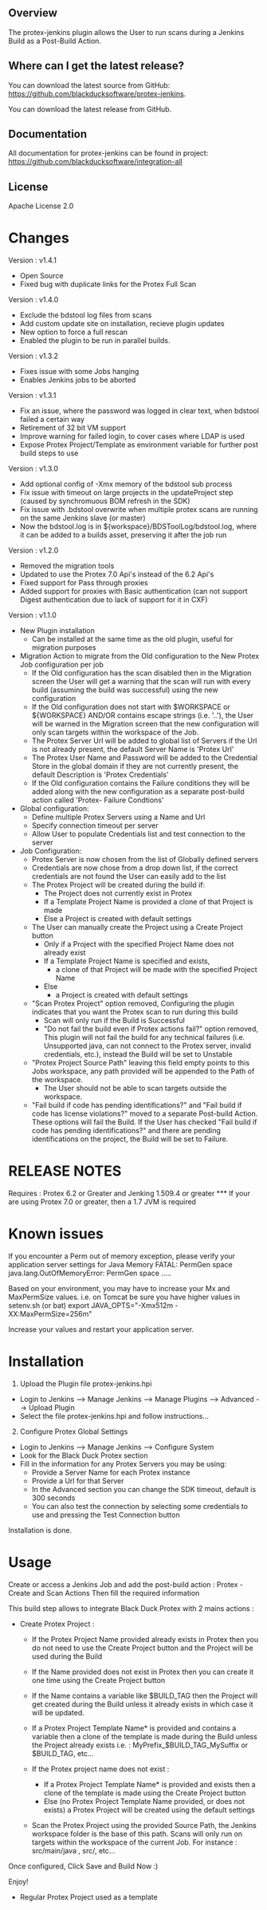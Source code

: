 ## Overview ##
The protex-jenkins plugin allows the User to run scans during a Jenkins Build as a Post-Build Action.

## Where can I get the latest release? ##
You can download the latest source from GitHub: https://github.com/blackducksoftware/protex-jenkins. 

You can download the latest release from GitHub.

## Documentation ##
All documentation for protex-jenkins can be found in project:  https://github.com/blackducksoftware/integration-all

## License ##
Apache License 2.0

Changes
=======

Version : v1.4.1

* Open Source
* Fixed bug with duplicate links for the Protex Full Scan

Version : v1.4.0

* Exclude the bdstool log files from scans
* Add custom update site on installation, recieve plugin updates
* New option to force a full rescan
* Enabled the plugin to be run in parallel builds.

Version : v1.3.2

* Fixes issue with some Jobs hanging
* Enables Jenkins jobs to be aborted

Version : v1.3.1

* Fix an issue, where the password was logged in clear text, when bdstool failed a certain way
* Retirement of 32 bit VM support
* Improve warning for failed login, to cover cases where LDAP is used
* Expose Protex Project/Template as environment variable for further post build steps to use
	 
Version : v1.3.0

* Add optional config of -Xmx memory of the bdstool sub process
* Fix issue with timeout on large projects in the updateProject step (caused by synchromuous BOM refresh in the SDK)
* Fix issue with .bdstool overwrite when multiple protex scans are running on the same Jenkins slave (or master)
* Now the bdstool.log is in ${workspace}/BDSToolLog/bdstool.log, where it can be added to a builds asset, preserving it after the job run

Version : v1.2.0

* Removed the migration tools
* Updated to use the Protex 7.0 Api's instead of the 6.2 Api's
* Fixed support for Pass through proxies
* Added support for proxies with Basic authentication (can not support Digest authentication due to lack of support for it in CXF)


Version : v1.1.0

* New Plugin installation
  * Can be installed at the same time as the old plugin, useful for migration purposes
* Migration Action to migrate from the Old configuration to the New Protex Job configuration per job
  * If the Old configuration has the scan disabled then in the Migration screen the User will get a warning that the scan will run with every build (assuming the build was successful) using the new configuration
  * If the Old configuration does not start with $WORKSPACE or ${WORKSPACE} AND/OR contains escape strings (i.e. '..'), the User will be warned in the Migration screen that the new configuration will only scan targets within the workspace of the Job.
  * The Protex Server Url will be added to global list of Servers if the Url is not already present, the default Server Name is 'Protex Url'
  * The Protex User Name and Password will be added to the Credential Store in the global domain if they are not currently present, the default Description is 'Protex Credentials'
  * If the Old configuration contains the Failure conditions they will be added along with the new configuration as a separate post-build action called 'Protex- Failure Condtions'
* Global configuration:
  * Define multiple Protex Servers using a Name and Url
  * Specify connection timeout per server
  * Allow User to populate Credentials list and test connection to the server
* Job Configuration:
  * Protex Server is now chosen from the list of Globally defined servers
  * Credentials are now chose from a drop down list, if the correct credentials are not found the User can easily add to the list
  * The Protex Project will be created during the build if:
    * The Project does not currently exist in Protex
    * If a Template Project Name is provided a clone of that Project is made
    * Else a Project is created with default settings
  * The User can manually create the Project using a Create Project button
    * Only if a Project with the specified Project Name does not already exist
    * If a Template Project Name is specified and exists, 
      * a clone of that Project will be made with the specified Project Name 
    * Else 
      * a Project is created with default settings
  * "Scan Protex Project" option removed, Configuring the plugin indicates that you want the Protex scan to run during this build
    * Scan will only run if the Build is Successful
    * "Do not fail the build even if Protex actions fail?" option removed, This plugin will not fail the build for any technical failures 
    		(i.e. Unsupported java, can not connect to the Protex server, invalid credentials, etc.), instead the Build will be set to Unstable
  * "Protex Project Source Path" leaving this field empty points to this Jobs workspace, any path provided will be appended to the Path of the workspace.
    * The User should not be able to scan targets outside the workspace.
  * "Fail build if code has pending identifications?" and "Fail build if code has license violations?" moved to a separate Post-build Action.
    		These options will fail the Build. If the User has checked "Fail build if code has pending identifications?" and there are pending identifications on the project, the Build will be set to Failure.
    	
RELEASE NOTES
=============

Requires : Protex 6.2 or Greater and Jenking 1.509.4 or greater
	*** If your are using Protex 7.0 or greater, then a 1.7 JVM is required

Known issues
============
If you encounter a Perm out of memory exception, please verify your application server settings for Java Memory
FATAL: PermGen space
java.lang.OutOfMemoryError: PermGen space
…..

Based on your environment, you may have to increase your Mx and MaxPermSize values.
i.e. on Tomcat be sure you have higher values in setenv.sh (or bat) 
export JAVA_OPTS="-Xmx512m -XX:MaxPermSize=256m"

Increase your values and restart your application server.

Installation
============

1. Upload the Plugin file protex-jenkins.hpi
  - Login to Jenkins --> Manage Jenkins --> Manage Plugins --> 	Advanced --> Upload Plugin
  - Select the file protex-jenkins.hpi and follow instructions...
2. Configure Protex  Global Settings 
  * Login to Jenkins --> Manage Jenkins --> Configure System
  * Look for the Black Duck Protex section
  * Fill in the information for any Protex Servers you may be using:
    * Provide a Server Name for each Protex instance
    * Provide a Url for that Server
    * In the Advanced section you can change the SDK timeout, default is 300 seconds
    * You can also test the connection by selecting some credentials to use and pressing the Test Connection button

Installation is done.

Usage
=====

Create or access a Jenkins Job and add the post-build action : Protex - Create and Scan Actions
Then fill the required information

This build step allows to integrate Black Duck Protex with 2 mains actions :

- Create Protex Project :
  - If the Protex Project Name provided already exists in Protex then you do not need to use the Create Project button and the Project will be used during the Build
  - If the Name provided does not exist in Protex then you can create it one time using the Create Project button
  - If the Name contains a variable like $BUILD_TAG then the Project will get created during the Build unless it already exists in which case it will be updated.
  - If a Protex Project Template Name* is provided and contains a variable then a clone of the template is made during the Build unless the Project already exists
			i.e. :
				MyPrefix_$BUILD_TAG_MySuffix or $BUILD_TAG, etc...
  - If the Protex project name does not exist :
    - If a Protex Project Template Name* is provided and exists then a clone of the template is made using the Create Project button
    - Else (no Protex Project Template Name provided, or does not exists) a Protex Project will be created using the default settings

  - Scan the Protex Project using the provided Source Path, the Jenkins workspace folder is the base of this path.
		Scans will only run on targets within the workspace of the current Job. 
				For instance : src/main/java , src/, etc...

Once configured, Click Save and Build Now :)

Enjoy!
		
* Regular Protex Project used as a template 
